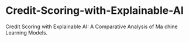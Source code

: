 # Credit-Scoring-with-Explainable-AI
Credit Scoring with Explainable AI: A Comparative Analysis of Ma chine Learning Models.
